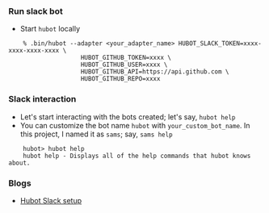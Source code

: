 ### Run slack bot

- Start `hubot` locally
```
    % .bin/hubot --adapter <your_adapter_name> HUBOT_SLACK_TOKEN=xxxx-xxxx-xxxx-xxxx \
    				HUBOT_GITHUB_TOKEN=xxxx \
    				HUBOT_GITHUB_USER=xxxx \
    				HUBOT_GITHUB_API=https://api.github.com \
    				HUBOT_GITHUB_REPO=xxxx
```

### Slack interaction

- Let's start interacting with the bots created; let's say, `hubot help`
- You can customize the bot name `hubot` with `your_custom_bot_name`. In this project, I named it as `sams`; say, `sams help`

```
    hubot> hubot help
    hubot help - Displays all of the help commands that hubot knows about.
```

### Blogs

- [Hubot Slack setup]

[Hubot Slack setup]: https://devopsqa.wordpress.com/2019/03/19/hubot-slack-setup/
